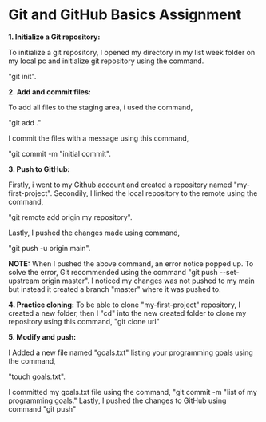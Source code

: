 # Git and GitHub Basics Assignment

**1. Initialize a Git repository:**

To initialize a git repository, I opened my directory in my list week folder on my local pc and initialize git repository using the command.

"git init".

**2. Add and commit files:**

To add all files to the staging area, i used the command,

"git add ."

I commit the files with a message using this command,

"git commit -m "initial commit".

**3. Push to GitHub:**

Firstly, i went to my Github account and created a repository named "my-first-project".
Secondily, I linked the local repository to the remote using the command,

"git remote add origin my repository".

Lastly, I pushed the changes made using command,

"git push -u origin main".

**NOTE:** When I pushed the above command, an error notice popped up. To solve the error, Git recommended using the command "git push --set-upstream origin master".
I noticed my changes was not pushed to my main but instead it created a branch "master" where it was pushed to.

**4. Practice cloning:**
To be able to clone "my-first-project" repository, I created a new folder, then I "cd" into the new created folder to clone my repository using this command,
"git clone url"

**5. Modify and push:**

I Added a new file named "goals.txt" listing your programming goals using the command,

"touch goals.txt".

I committed my goals.txt file using the command, "git commit -m "list of my programming goals."
Lastly, I pushed the changes to GitHub using command "git push"

